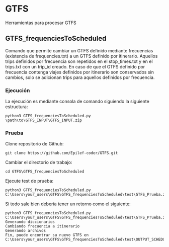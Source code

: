 # GTFS
Herramientas para procesar GTFS

## GTFS_frequenciesToScheduled

Comando que permite cambiar un GTFS definido mediante frecuencias (existencia de frequencies.txt) a un GTFS definido por itinerario. Aquellos trips definidos por frecuencia son repetidos en el stop_times.txt y en el trips.txt con un trip_id creado. En caso de que el GTFS definido por frecuencia contenga viajes definidos por itinerario son conservados sin cambios, solo se adicionan trips para aquellos definidos por frecuencia.

### Ejecución

La ejecución es mediante consola de comando siguiendo la siguiente estructura:

```
python3 GTFS_frequenciesToScheduled.py \path\to\GTFS_INPUT\GTFS_INPUT.zip
```
### Prueba

Clone repositorio de Github:

```
git clone https://github.com/Epilef-coder/GTFS.git
```
Cambiar el directorio de trabajo:

```
cd GTFS\GTFS_frequenciesToScheduled
```
Ejecute test de prueba:

```
python3 GTFS_frequenciesToScheduled.py C:\Users\your_users\GTFS\GTFS_frequenciesToScheduled\test\GTFS_Prueba.zip
```

Si todo sale bien debería tener un retorno como el siguiente:

```
python3 GTFS_frequenciesToScheduled.py C:\Users\your_users\GTFS\GTFS_frequenciesToScheduled\test\GTFS_Prueba.zip
Generando diccionarios
Cambiando frecuencia a itinerario
Generando archivos
Fin, puede encontrar su nuevo GTFS en C:\Users\your_users\GTFS\GTFS_frequenciesToScheduled\test\OUTPUT_SCHEDULED
```
